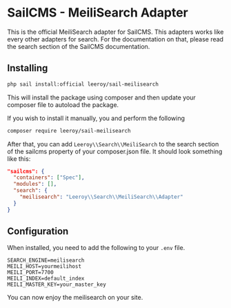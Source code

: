 # SailCMS - MeiliSearch Adapter

This is the official MeiliSearch adapter for SailCMS. This adapters works like every other adapters for search. For the documentation on that, please read the search section of the SailCMS documentation.



## Installing

```bash
php sail install:official leeroy/sail-meilisearch
```

This will install the package using composer and then update your composer file to autoload the package.

If you wish to install it manually, you and perform the following

```bash
composer require leeroy/sail-meilisearch
```

After that, you can add `Leeroy\\Search\\MeiliSearch` to the search section of the sailcms property of your composer.json file. It should look something like this:

```json
"sailcms": {
  "containers": ["Spec"],
  "modules": [],
  "search": {
    "meilisearch": "Leeroy\\Search\\MeiliSearch\\Adapter"
  }
}
```



## Configuration

When installed, you need to add the following to your `.env` file.

```
SEARCH_ENGINE=meilisearch
MEILI_HOST=yourmeilihost
MEILI_PORT=7700
MEILI_INDEX=default_index
MEILI_MASTER_KEY=your_master_key
```



You can now enjoy the meilisearch on your site.
